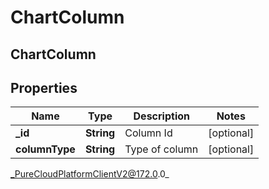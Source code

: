 # ChartColumn

## ChartColumn

## Properties

|Name | Type | Description | Notes|
|------------ | ------------- | ------------- | -------------|
| **_id** | **String** | Column Id | [optional] |
| **columnType** | **String** | Type of column | [optional] |



_PureCloudPlatformClientV2@172.0.0_
